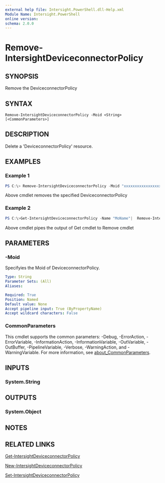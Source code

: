 ```yaml
---
external help file: Intersight.PowerShell.dll-Help.xml
Module Name: Intersight.PowerShell
online version:
schema: 2.0.0
---
```


# Remove-IntersightDeviceconnectorPolicy

## SYNOPSIS
Remove the DeviceconnectorPolicy

## SYNTAX

```
Remove-IntersightDeviceconnectorPolicy -Moid <String> [<CommonParameters>]
```

## DESCRIPTION
Delete a &apos;DeviceconnectorPolicy&apos; resource.

## EXAMPLES

### Example 1
```powershell
PS C:\> Remove-IntersightDeviceconnectorPolicy -Moid "xxxxxxxxxxxxxxxxxxxxxxxxxxx"
```
Above cmdlet removes the specified DeviceconnectorPolicy 

### Example 2
```powershell
PS C:\>Get-IntersightDeviceconnectorPolicy -Name "MoName"|  Remove-IntersightDeviceconnectorPolicy
```
Above cmdlet pipes the output of Get cmdlet to Remove cmdlet

## PARAMETERS

### -Moid
Specifyies the Moid of DeviceconnectorPolicy.

```yaml
Type: String
Parameter Sets: (All)
Aliases:

Required: True
Position: Named
Default value: None
Accept pipeline input: True (ByPropertyName)
Accept wildcard characters: False
```

### CommonParameters
This cmdlet supports the common parameters: -Debug, -ErrorAction, -ErrorVariable, -InformationAction, -InformationVariable, -OutVariable, -OutBuffer, -PipelineVariable, -Verbose, -WarningAction, and -WarningVariable. For more information, see [about_CommonParameters](http://go.microsoft.com/fwlink/?LinkID=113216).

## INPUTS

### System.String

## OUTPUTS

### System.Object
## NOTES

## RELATED LINKS

[Get-IntersightDeviceconnectorPolicy](./Get-IntersightDeviceconnectorPolicy.md)

[New-IntersightDeviceconnectorPolicy](./New-IntersightDeviceconnectorPolicy.md)

[Set-IntersightDeviceconnectorPolicy](./Set-IntersightDeviceconnectorPolicy.md)

